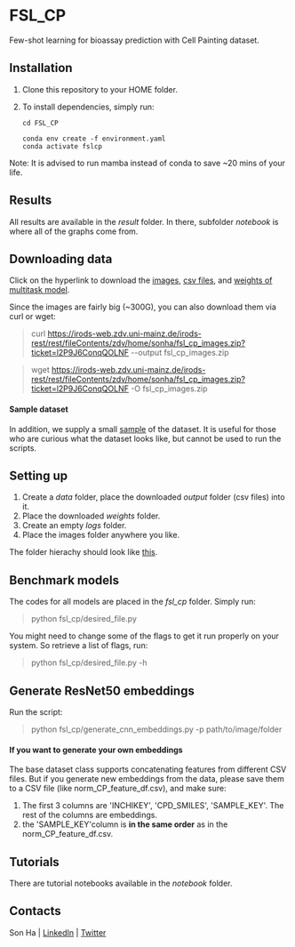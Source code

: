 # FSL_CP
Few-shot learning for bioassay prediction with Cell Painting dataset.

## Installation
1. Clone this repository to your HOME folder.
2. To install dependencies, simply run:

    ```
    cd FSL_CP

    conda env create -f environment.yaml
    conda activate fslcp
    ```

Note: It is advised to run mamba instead of conda to save ~20 mins of your life.

## Results
All results are available in the *result* folder. In there, subfolder *notebook* is where all of the graphs come from.

## Downloading data 
Click on the hyperlink to download the [images](https://irods-web.zdv.uni-mainz.de/irods-rest/rest/fileContents/zdv/home/sonha/fsl_cp_images.zip?ticket=l2P9J6ConqQOLNF), [csv files](https://irods-web.zdv.uni-mainz.de/irods-rest/rest/fileContents/zdv/home/sonha/output.zip?ticket=zLF2wINy8vpK6oK), and [weights of multitask model](https://irods-web.zdv.uni-mainz.de/irods-rest/rest/fileContents/zdv/home/sonha/weights.zip?ticket=vkjYyYjMGvLIQOh).

Since the images are fairly big (~300G), you can also download them via curl or wget:

> curl https://irods-web.zdv.uni-mainz.de/irods-rest/rest/fileContents/zdv/home/sonha/fsl_cp_images.zip?ticket=l2P9J6ConqQOLNF --output fsl_cp_images.zip

> wget https://irods-web.zdv.uni-mainz.de/irods-rest/rest/fileContents/zdv/home/sonha/fsl_cp_images.zip?ticket=l2P9J6ConqQOLNF -O fsl_cp_images.zip


#### Sample dataset

In addition, we supply a small [sample](https://irods-web.zdv.uni-mainz.de/irods-rest/rest/fileContents/zdv/home/sonha/fsl_cp_sample.zip?ticket=WUTctNZlyRc6Mdw) of the dataset. It is useful for those who are curious what the dataset looks like, but cannot be used to run the scripts.


## Setting up
1. Create a *data* folder, place the downloaded *output* folder (csv files) into it.
2. Place the downloaded *weights* folder.
3. Create an empty *logs* folder.
4. Place the images folder anywhere you like.

The folder hierachy should look like [this](./Screenshot_repo.png).


## Benchmark models
The codes for all models are placed in the *fsl_cp* folder. Simply run:

> python fsl_cp/desired_file.py

You might need to change some of the flags to get it run properly on your system. So retrieve a list of flags, run:

> python fsl_cp/desired_file.py -h


## Generate ResNet50 embeddings
Run the script:
> python fsl_cp/generate_cnn_embeddings.py -p path/to/image/folder

#### If you want to generate your own embeddings 
The base dataset class supports concatenating features from different CSV files. But if you generate new embeddings from the data, please save them to a CSV file (like norm_CP_feature_df.csv), and make sure:
1. The first 3 columns are 'INCHIKEY', 'CPD_SMILES', 'SAMPLE_KEY'. The rest of the columns are embeddings.
2. the 'SAMPLE_KEY'column is **in the same order** as in the norm_CP_feature_df.csv.


## Tutorials
There are tutorial notebooks available in the *notebook* folder.

## Contacts
Son Ha | [LinkedIn](https://linkedin.com/in/son-ha-479909159) | [Twitter](https://twitter.com/sonha1999)